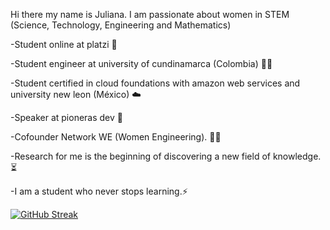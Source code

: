 
Hi there my name is Juliana. I am passionate about women in STEM (Science, Technology, Engineering and Mathematics)

-Student online at platzi 💚

-Student engineer at university of cundinamarca (Colombia) 👩‍💻

-Student certified in cloud foundations with amazon web services and university new leon (México) ☁️

-Speaker at pioneras dev 🧡

-Cofounder Network WE (Women Engineering). 🙋‍♀️

-Research for me is the beginning of discovering a new field of knowledge. ⏳

-I am a student who never stops learning.⚡

[![GitHub Streak](https://github-readme-streak-stats.herokuapp.com?user=jlianacastillo&theme=github-light&date_format=j%20M%5B%20Y%5D)](https://git.io/streak-stats)





